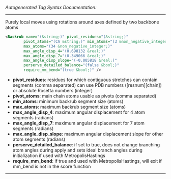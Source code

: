 _Autogenerated Tag Syntax Documentation:_

---
Purely local moves using rotations around axes defined by two backbone atoms

```xml
<Backrub name="(&string;)" pivot_residues="(&string;)"
        pivot_atoms="(CA &string;)" min_atoms="(3 &non_negative_integer;)"
        max_atoms="(34 &non_negative_integer;)"
        max_angle_disp_4="(0.698132 &real;)"
        max_angle_disp_7="(0.349066 &real;)"
        max_angle_disp_slope="(-0.005818 &real;)"
        perserve_detailed_balance="(false &bool;)"
        require_mm_bend="(true &bool;)" />
```

-   **pivot_residues**: residues for which contiguous stretches can contain segments (comma separated) can use PDB numbers ([resnum][chain]) or absolute Rosetta numbers (integer)
-   **pivot_atoms**: main chain atoms usable as pivots (comma separated)
-   **min_atoms**: minimum backrub segment size (atoms)
-   **max_atoms**: maximum backrub segment size (atoms)
-   **max_angle_disp_4**: maximum angular displacement for 4 atom segments (radians)
-   **max_angle_disp_7**: maximum angular displacement for 7 atom segments (radians)
-   **max_angle_disp_slope**: maximum angular displacement slope for other atom segments (radians)
-   **perserve_detailed_balance**: if set to true, does not change branching atom angles during apply and sets ideal branch angles during initialization if used with MetropolisHastings
-   **require_mm_bend**: if true and used with MetropolisHastings, will exit if mm_bend is not in the score function

---
